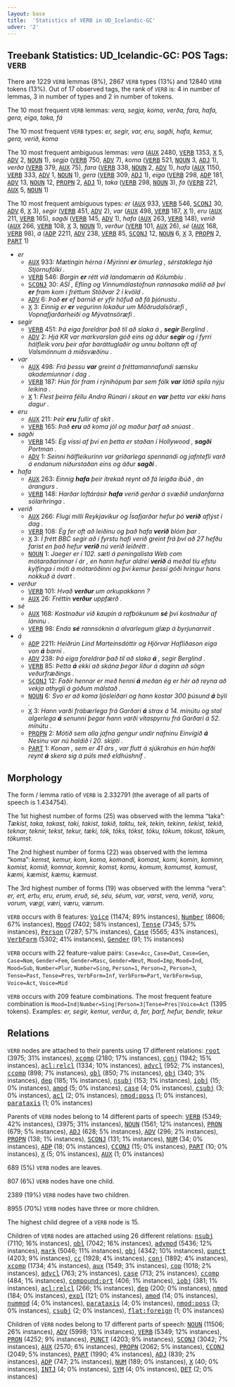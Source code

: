 ```yaml
---
layout: base
title:  'Statistics of VERB in UD_Icelandic-GC'
udver: '2'
---
```


## Treebank Statistics: UD_Icelandic-GC: POS Tags: `VERB`

There are 1229 `VERB` lemmas (8%), 2867 `VERB` types (13%) and 12840 `VERB` tokens (13%).
Out of 17 observed tags, the rank of `VERB` is: 4 in number of lemmas, 3 in number of types and 2 in number of tokens.

The 10 most frequent `VERB` lemmas: <em>vera, segja, koma, verða, fara, hafa, gera, eiga, taka, fá</em>

The 10 most frequent `VERB` types:  <em>er, segir, var, eru, sagði, hafa, kemur, gera, verið, koma</em>

The 10 most frequent ambiguous lemmas: <em>vera</em> (<tt><a href="is_gc-pos-AUX.html">AUX</a></tt> 2480, <tt><a href="is_gc-pos-VERB.html">VERB</a></tt> 1353, <tt><a href="is_gc-pos-X.html">X</a></tt> 5, <tt><a href="is_gc-pos-ADV.html">ADV</a></tt> 2, <tt><a href="is_gc-pos-NOUN.html">NOUN</a></tt> 1), <em>segja</em> (<tt><a href="is_gc-pos-VERB.html">VERB</a></tt> 750, <tt><a href="is_gc-pos-ADV.html">ADV</a></tt> 7), <em>koma</em> (<tt><a href="is_gc-pos-VERB.html">VERB</a></tt> 521, <tt><a href="is_gc-pos-NOUN.html">NOUN</a></tt> 3, <tt><a href="is_gc-pos-ADJ.html">ADJ</a></tt> 1), <em>verða</em> (<tt><a href="is_gc-pos-VERB.html">VERB</a></tt> 379, <tt><a href="is_gc-pos-AUX.html">AUX</a></tt> 75), <em>fara</em> (<tt><a href="is_gc-pos-VERB.html">VERB</a></tt> 338, <tt><a href="is_gc-pos-NOUN.html">NOUN</a></tt> 2, <tt><a href="is_gc-pos-ADV.html">ADV</a></tt> 1), <em>hafa</em> (<tt><a href="is_gc-pos-AUX.html">AUX</a></tt> 1150, <tt><a href="is_gc-pos-VERB.html">VERB</a></tt> 333, <tt><a href="is_gc-pos-ADV.html">ADV</a></tt> 1, <tt><a href="is_gc-pos-NOUN.html">NOUN</a></tt> 1), <em>gera</em> (<tt><a href="is_gc-pos-VERB.html">VERB</a></tt> 309, <tt><a href="is_gc-pos-ADJ.html">ADJ</a></tt> 1), <em>eiga</em> (<tt><a href="is_gc-pos-VERB.html">VERB</a></tt> 298, <tt><a href="is_gc-pos-ADP.html">ADP</a></tt> 181, <tt><a href="is_gc-pos-ADV.html">ADV</a></tt> 13, <tt><a href="is_gc-pos-NOUN.html">NOUN</a></tt> 12, <tt><a href="is_gc-pos-PROPN.html">PROPN</a></tt> 2, <tt><a href="is_gc-pos-ADJ.html">ADJ</a></tt> 1), <em>taka</em> (<tt><a href="is_gc-pos-VERB.html">VERB</a></tt> 298, <tt><a href="is_gc-pos-NOUN.html">NOUN</a></tt> 3), <em>fá</em> (<tt><a href="is_gc-pos-VERB.html">VERB</a></tt> 221, <tt><a href="is_gc-pos-AUX.html">AUX</a></tt> 5, <tt><a href="is_gc-pos-NOUN.html">NOUN</a></tt> 1)

The 10 most frequent ambiguous types:  <em>er</em> (<tt><a href="is_gc-pos-AUX.html">AUX</a></tt> 933, <tt><a href="is_gc-pos-VERB.html">VERB</a></tt> 546, <tt><a href="is_gc-pos-SCONJ.html">SCONJ</a></tt> 30, <tt><a href="is_gc-pos-ADV.html">ADV</a></tt> 6, <tt><a href="is_gc-pos-X.html">X</a></tt> 3), <em>segir</em> (<tt><a href="is_gc-pos-VERB.html">VERB</a></tt> 451, <tt><a href="is_gc-pos-ADV.html">ADV</a></tt> 2), <em>var</em> (<tt><a href="is_gc-pos-AUX.html">AUX</a></tt> 498, <tt><a href="is_gc-pos-VERB.html">VERB</a></tt> 187, <tt><a href="is_gc-pos-X.html">X</a></tt> 1), <em>eru</em> (<tt><a href="is_gc-pos-AUX.html">AUX</a></tt> 211, <tt><a href="is_gc-pos-VERB.html">VERB</a></tt> 165), <em>sagði</em> (<tt><a href="is_gc-pos-VERB.html">VERB</a></tt> 145, <tt><a href="is_gc-pos-ADV.html">ADV</a></tt> 1), <em>hafa</em> (<tt><a href="is_gc-pos-AUX.html">AUX</a></tt> 263, <tt><a href="is_gc-pos-VERB.html">VERB</a></tt> 148), <em>verið</em> (<tt><a href="is_gc-pos-AUX.html">AUX</a></tt> 266, <tt><a href="is_gc-pos-VERB.html">VERB</a></tt> 108, <tt><a href="is_gc-pos-X.html">X</a></tt> 3, <tt><a href="is_gc-pos-NOUN.html">NOUN</a></tt> 1), <em>verður</em> (<tt><a href="is_gc-pos-VERB.html">VERB</a></tt> 101, <tt><a href="is_gc-pos-AUX.html">AUX</a></tt> 26), <em>sé</em> (<tt><a href="is_gc-pos-AUX.html">AUX</a></tt> 168, <tt><a href="is_gc-pos-VERB.html">VERB</a></tt> 98), <em>á</em> (<tt><a href="is_gc-pos-ADP.html">ADP</a></tt> 2211, <tt><a href="is_gc-pos-ADV.html">ADV</a></tt> 238, <tt><a href="is_gc-pos-VERB.html">VERB</a></tt> 85, <tt><a href="is_gc-pos-SCONJ.html">SCONJ</a></tt> 12, <tt><a href="is_gc-pos-NOUN.html">NOUN</a></tt> 6, <tt><a href="is_gc-pos-X.html">X</a></tt> 3, <tt><a href="is_gc-pos-PROPN.html">PROPN</a></tt> 2, <tt><a href="is_gc-pos-PART.html">PART</a></tt> 1)


* <em>er</em>
  * <tt><a href="is_gc-pos-AUX.html">AUX</a></tt> 933: <em>Mætingin hérna í Mýrinni <b>er</b> ömurleg , sérstaklega hjá Stjörnufólki .</em>
  * <tt><a href="is_gc-pos-VERB.html">VERB</a></tt> 546: <em>Borgin <b>er</b> rétt við landamærin að Kólumbíu .</em>
  * <tt><a href="is_gc-pos-SCONJ.html">SCONJ</a></tt> 30: <em>ASÍ , Efling og Vinnumálastofnun rannasaka málið að því <b>er</b> fram kom í fréttum Stöðvar 2 í kvöld .</em>
  * <tt><a href="is_gc-pos-ADV.html">ADV</a></tt> 6: <em>Það <b>er</b> ef barnið er yfir höfuð að fá þjónustu .</em>
  * <tt><a href="is_gc-pos-X.html">X</a></tt> 3: <em>Einnig er <b>er</b> vegurinn lokaður um Möðrudalsöræfi , Vopnafjarðarheiði og Mývatnsöræfi .</em>
* <em>segir</em>
  * <tt><a href="is_gc-pos-VERB.html">VERB</a></tt> 451: <em>Þá eiga foreldrar það til að slaka á , <b>segir</b> Berglind .</em>
  * <tt><a href="is_gc-pos-ADV.html">ADV</a></tt> 2: <em>Hjá KR var markvarslan góð eins og áður <b>segir</b> og í fyrri hálfleik voru þeir afar baráttuglaðir og unnu boltann oft af Valsmönnum á miðsvæðinu .</em>
* <em>var</em>
  * <tt><a href="is_gc-pos-AUX.html">AUX</a></tt> 498: <em>Frá þessu <b>var</b> greint á fréttamannafundi sænsku akademíunnar í dag .</em>
  * <tt><a href="is_gc-pos-VERB.html">VERB</a></tt> 187: <em>Hún fór fram í rýnihópum þar sem fólk <b>var</b> látið spila nýju leikina .</em>
  * <tt><a href="is_gc-pos-X.html">X</a></tt> 1: <em>Flest þeirra féllu Andra Rúnari í skaut en <b>var</b> þetta var ekki hans dagur .</em>
* <em>eru</em>
  * <tt><a href="is_gc-pos-AUX.html">AUX</a></tt> 211: <em>Þeir <b>eru</b> fullir af skít .</em>
  * <tt><a href="is_gc-pos-VERB.html">VERB</a></tt> 165: <em>Það <b>eru</b> að koma jól og maður þarf að snúast .</em>
* <em>sagði</em>
  * <tt><a href="is_gc-pos-VERB.html">VERB</a></tt> 145: <em>Ég vissi af því en þetta er staðan í Hollywood , <b>sagði</b> Portman .</em>
  * <tt><a href="is_gc-pos-ADV.html">ADV</a></tt> 1: <em>Seinni hálfleikurinn var gríðarlega spennandi og jafntefli varð á endanum niðurstaðan eins og áður <b>sagði</b> .</em>
* <em>hafa</em>
  * <tt><a href="is_gc-pos-AUX.html">AUX</a></tt> 263: <em>Einnig <b>hafa</b> þeir ítrekað reynt að fá leigða íbúð , án árangurs .</em>
  * <tt><a href="is_gc-pos-VERB.html">VERB</a></tt> 148: <em>Harðar loftárásir <b>hafa</b> verið gerðar á svæðið undanfarna sólarhringa .</em>
* <em>verið</em>
  * <tt><a href="is_gc-pos-AUX.html">AUX</a></tt> 266: <em>Flugi milli Reykjavíkur og Ísafjarðar hefur þó <b>verið</b> aflýst í dag .</em>
  * <tt><a href="is_gc-pos-VERB.html">VERB</a></tt> 108: <em>Ég fer oft að leiðinu og það hafa <b>verið</b> blóm þar .</em>
  * <tt><a href="is_gc-pos-X.html">X</a></tt> 3: <em>Í frétt BBC segir að í fyrstu hafi verið greint frá því að 27 hefðu farist en það hefur <b>verið</b> nú verið leiðrétt .</em>
  * <tt><a href="is_gc-pos-NOUN.html">NOUN</a></tt> 1: <em>Jaeger er í 102. sæti á peningalista Web com mótaraðarinnar í ár , en hann hefur aldrei <b>verið</b> á meðal tíu efstu kylfinga í móti á mótaröðinni og því kemur þessi góði hringur hans nokkuð á óvart .</em>
* <em>verður</em>
  * <tt><a href="is_gc-pos-VERB.html">VERB</a></tt> 101: <em>Hvað <b>verður</b> um orkupakkann ?</em>
  * <tt><a href="is_gc-pos-AUX.html">AUX</a></tt> 26: <em>Fréttin <b>verður</b> uppfærð .</em>
* <em>sé</em>
  * <tt><a href="is_gc-pos-AUX.html">AUX</a></tt> 168: <em>Kostnaður við kaupin á rafbókunum <b>sé</b> því kostnaður af láninu .</em>
  * <tt><a href="is_gc-pos-VERB.html">VERB</a></tt> 98: <em>Enda <b>sé</b> rannsóknin á alvarlegum glæp á byrjunarreit .</em>
* <em>á</em>
  * <tt><a href="is_gc-pos-ADP.html">ADP</a></tt> 2211: <em>Heiðrún Lind Marteinsdóttir og Hjörvar Hafliðason eiga von <b>á</b> barni .</em>
  * <tt><a href="is_gc-pos-ADV.html">ADV</a></tt> 238: <em>Þá eiga foreldrar það til að slaka <b>á</b> , segir Berglind .</em>
  * <tt><a href="is_gc-pos-VERB.html">VERB</a></tt> 85: <em>Þetta <b>á</b> ekki að skána þegar líður á daginn að sögn veðurfræðings .</em>
  * <tt><a href="is_gc-pos-SCONJ.html">SCONJ</a></tt> 12: <em>Faðir hennar er með henni <b>á</b> meðan ég er hér að reyna að vekja athygli á góðum málstað .</em>
  * <tt><a href="is_gc-pos-NOUN.html">NOUN</a></tt> 6: <em>Svo er að koma ljósleiðari og hann kostar 300 þúsund <b>á</b> býli .</em>
  * <tt><a href="is_gc-pos-X.html">X</a></tt> 3: <em>Hann varði frábærlega frá Garðari <b>á</b> strax á 14. mínútu og stal algerlega <b>á</b> senunni þegar hann varði vítaspyrnu frá Garðari á 52. mínútu .</em>
  * <tt><a href="is_gc-pos-PROPN.html">PROPN</a></tt> 2: <em>Mótið sem alla jafna gengur undir nafninu Einvígið <b>á</b> Nesinu var nú haldið í 20. skipti .</em>
  * <tt><a href="is_gc-pos-PART.html">PART</a></tt> 1: <em>Konan , sem er 41 árs , var flutt á sjúkrahús en hún hafði reynt <b>á</b> skera sig á púls með eldhúshníf .</em>

## Morphology

The form / lemma ratio of `VERB` is 2.332791 (the average of all parts of speech is 1.434754).

The 1st highest number of forms (25) was observed with the lemma “taka”: <em>Tækist, taka, takast, taki, takist, takið, taktu, tek, tekin, tekinn, tekist, tekið, teknar, teknir, tekst, tekur, tæki, tók, tóks, tókst, tóku, tókum, tókust, tökum, tökumst</em>.

The 2nd highest number of forms (22) was observed with the lemma “koma”: <em>kemst, kemur, kom, koma, komandi, komast, komi, komin, kominn, komist, komið, komnar, komnir, komst, komu, komum, komumst, komust, kæmi, kæmist, kæmu, kæmust</em>.

The 3rd highest number of forms (19) was observed with the lemma “vera”: <em>er, ert, ertu, eru, erum, eruð, sé, séu, séum, var, varst, vera, verið, voru, vorum, vægi, væri, væru, værum</em>.

`VERB` occurs with 8 features: <tt><a href="is_gc-feat-Voice.html">Voice</a></tt> (11474; 89% instances), <tt><a href="is_gc-feat-Number.html">Number</a></tt> (8606; 67% instances), <tt><a href="is_gc-feat-Mood.html">Mood</a></tt> (7402; 58% instances), <tt><a href="is_gc-feat-Tense.html">Tense</a></tt> (7345; 57% instances), <tt><a href="is_gc-feat-Person.html">Person</a></tt> (7287; 57% instances), <tt><a href="is_gc-feat-Case.html">Case</a></tt> (5565; 43% instances), <tt><a href="is_gc-feat-VerbForm.html">VerbForm</a></tt> (5302; 41% instances), <tt><a href="is_gc-feat-Gender.html">Gender</a></tt> (91; 1% instances)

`VERB` occurs with 22 feature-value pairs: `Case=Acc`, `Case=Dat`, `Case=Gen`, `Case=Nom`, `Gender=Fem`, `Gender=Masc`, `Gender=Neut`, `Mood=Imp`, `Mood=Ind`, `Mood=Sub`, `Number=Plur`, `Number=Sing`, `Person=1`, `Person=2`, `Person=3`, `Tense=Past`, `Tense=Pres`, `VerbForm=Inf`, `VerbForm=Part`, `VerbForm=Sup`, `Voice=Act`, `Voice=Mid`

`VERB` occurs with 209 feature combinations.
The most frequent feature combination is `Mood=Ind|Number=Sing|Person=3|Tense=Pres|Voice=Act` (1395 tokens).
Examples: <em>er, segir, kemur, verður, á, fer, þarf, hefur, bendir, tekur</em>


## Relations

`VERB` nodes are attached to their parents using 17 different relations: <tt><a href="is_gc-dep-root.html">root</a></tt> (3975; 31% instances), <tt><a href="is_gc-dep-xcomp.html">xcomp</a></tt> (2180; 17% instances), <tt><a href="is_gc-dep-conj.html">conj</a></tt> (1942; 15% instances), <tt><a href="is_gc-dep-acl-relcl.html">acl:relcl</a></tt> (1334; 10% instances), <tt><a href="is_gc-dep-advcl.html">advcl</a></tt> (952; 7% instances), <tt><a href="is_gc-dep-ccomp.html">ccomp</a></tt> (898; 7% instances), <tt><a href="is_gc-dep-obl.html">obl</a></tt> (850; 7% instances), <tt><a href="is_gc-dep-obj.html">obj</a></tt> (340; 3% instances), <tt><a href="is_gc-dep-dep.html">dep</a></tt> (185; 1% instances), <tt><a href="is_gc-dep-nsubj.html">nsubj</a></tt> (153; 1% instances), <tt><a href="is_gc-dep-iobj.html">iobj</a></tt> (15; 0% instances), <tt><a href="is_gc-dep-amod.html">amod</a></tt> (5; 0% instances), <tt><a href="is_gc-dep-case.html">case</a></tt> (4; 0% instances), <tt><a href="is_gc-dep-csubj.html">csubj</a></tt> (3; 0% instances), <tt><a href="is_gc-dep-acl.html">acl</a></tt> (2; 0% instances), <tt><a href="is_gc-dep-nmod-poss.html">nmod:poss</a></tt> (1; 0% instances), <tt><a href="is_gc-dep-parataxis.html">parataxis</a></tt> (1; 0% instances)

Parents of `VERB` nodes belong to 14 different parts of speech: <tt><a href="is_gc-pos-VERB.html">VERB</a></tt> (5349; 42% instances),  (3975; 31% instances), <tt><a href="is_gc-pos-NOUN.html">NOUN</a></tt> (1561; 12% instances), <tt><a href="is_gc-pos-PRON.html">PRON</a></tt> (679; 5% instances), <tt><a href="is_gc-pos-ADJ.html">ADJ</a></tt> (628; 5% instances), <tt><a href="is_gc-pos-ADV.html">ADV</a></tt> (296; 2% instances), <tt><a href="is_gc-pos-PROPN.html">PROPN</a></tt> (138; 1% instances), <tt><a href="is_gc-pos-SCONJ.html">SCONJ</a></tt> (131; 1% instances), <tt><a href="is_gc-pos-NUM.html">NUM</a></tt> (34; 0% instances), <tt><a href="is_gc-pos-ADP.html">ADP</a></tt> (18; 0% instances), <tt><a href="is_gc-pos-CCONJ.html">CCONJ</a></tt> (15; 0% instances), <tt><a href="is_gc-pos-PART.html">PART</a></tt> (10; 0% instances), <tt><a href="is_gc-pos-X.html">X</a></tt> (5; 0% instances), <tt><a href="is_gc-pos-AUX.html">AUX</a></tt> (1; 0% instances)

689 (5%) `VERB` nodes are leaves.

807 (6%) `VERB` nodes have one child.

2389 (19%) `VERB` nodes have two children.

8955 (70%) `VERB` nodes have three or more children.

The highest child degree of a `VERB` node is 15.

Children of `VERB` nodes are attached using 26 different relations: <tt><a href="is_gc-dep-nsubj.html">nsubj</a></tt> (7110; 16% instances), <tt><a href="is_gc-dep-obl.html">obl</a></tt> (7042; 16% instances), <tt><a href="is_gc-dep-advmod.html">advmod</a></tt> (5436; 12% instances), <tt><a href="is_gc-dep-mark.html">mark</a></tt> (5046; 11% instances), <tt><a href="is_gc-dep-obj.html">obj</a></tt> (4342; 10% instances), <tt><a href="is_gc-dep-punct.html">punct</a></tt> (4203; 9% instances), <tt><a href="is_gc-dep-cc.html">cc</a></tt> (1928; 4% instances), <tt><a href="is_gc-dep-conj.html">conj</a></tt> (1892; 4% instances), <tt><a href="is_gc-dep-xcomp.html">xcomp</a></tt> (1734; 4% instances), <tt><a href="is_gc-dep-aux.html">aux</a></tt> (1549; 3% instances), <tt><a href="is_gc-dep-cop.html">cop</a></tt> (1018; 2% instances), <tt><a href="is_gc-dep-advcl.html">advcl</a></tt> (763; 2% instances), <tt><a href="is_gc-dep-case.html">case</a></tt> (713; 2% instances), <tt><a href="is_gc-dep-ccomp.html">ccomp</a></tt> (484; 1% instances), <tt><a href="is_gc-dep-compound-prt.html">compound:prt</a></tt> (406; 1% instances), <tt><a href="is_gc-dep-iobj.html">iobj</a></tt> (381; 1% instances), <tt><a href="is_gc-dep-acl-relcl.html">acl:relcl</a></tt> (266; 1% instances), <tt><a href="is_gc-dep-dep.html">dep</a></tt> (200; 0% instances), <tt><a href="is_gc-dep-nmod.html">nmod</a></tt> (184; 0% instances), <tt><a href="is_gc-dep-expl.html">expl</a></tt> (121; 0% instances), <tt><a href="is_gc-dep-amod.html">amod</a></tt> (14; 0% instances), <tt><a href="is_gc-dep-nummod.html">nummod</a></tt> (4; 0% instances), <tt><a href="is_gc-dep-parataxis.html">parataxis</a></tt> (4; 0% instances), <tt><a href="is_gc-dep-nmod-poss.html">nmod:poss</a></tt> (3; 0% instances), <tt><a href="is_gc-dep-csubj.html">csubj</a></tt> (2; 0% instances), <tt><a href="is_gc-dep-flat-foreign.html">flat:foreign</a></tt> (1; 0% instances)

Children of `VERB` nodes belong to 17 different parts of speech: <tt><a href="is_gc-pos-NOUN.html">NOUN</a></tt> (11506; 26% instances), <tt><a href="is_gc-pos-ADV.html">ADV</a></tt> (5998; 13% instances), <tt><a href="is_gc-pos-VERB.html">VERB</a></tt> (5349; 12% instances), <tt><a href="is_gc-pos-PRON.html">PRON</a></tt> (4252; 9% instances), <tt><a href="is_gc-pos-PUNCT.html">PUNCT</a></tt> (4203; 9% instances), <tt><a href="is_gc-pos-SCONJ.html">SCONJ</a></tt> (3042; 7% instances), <tt><a href="is_gc-pos-AUX.html">AUX</a></tt> (2570; 6% instances), <tt><a href="is_gc-pos-PROPN.html">PROPN</a></tt> (2062; 5% instances), <tt><a href="is_gc-pos-CCONJ.html">CCONJ</a></tt> (2049; 5% instances), <tt><a href="is_gc-pos-PART.html">PART</a></tt> (1990; 4% instances), <tt><a href="is_gc-pos-ADJ.html">ADJ</a></tt> (839; 2% instances), <tt><a href="is_gc-pos-ADP.html">ADP</a></tt> (747; 2% instances), <tt><a href="is_gc-pos-NUM.html">NUM</a></tt> (189; 0% instances), <tt><a href="is_gc-pos-X.html">X</a></tt> (40; 0% instances), <tt><a href="is_gc-pos-INTJ.html">INTJ</a></tt> (4; 0% instances), <tt><a href="is_gc-pos-SYM.html">SYM</a></tt> (4; 0% instances), <tt><a href="is_gc-pos-DET.html">DET</a></tt> (2; 0% instances)


